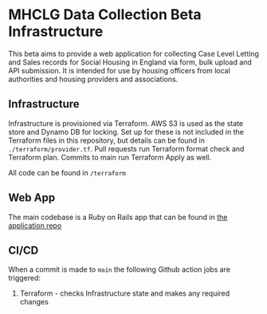 # MHCLG Data Collection Beta Infrastructure

This beta aims to provide a web application for collecting Case Level Letting and Sales records for Social Housing in England via form, bulk upload and API submission. It is intended for use by housing officers from local authorities and housing providers and associations.

## Infrastructure

Infrastructure is provisioned via Terraform. AWS S3 is used as the state store and Dynamo DB for locking. Set up for these is not included in the Terraform files in this repository, but details can be found in `./terraform/provider.tf`. Pull requests run Terraform format check and Terraform plan. Commits to main run Terraform Apply as well.

All code can be found in `/terraform`


## Web App

The main codebase is a Ruby on Rails app that can be found in [the application repo](https://github.com/communitiesuk/mhclg-data-collection-beta)

## CI/CD

When a commit is made to `main` the following Github action jobs are triggered:

1. Terraform - checks Infrastructure state and makes any required changes
